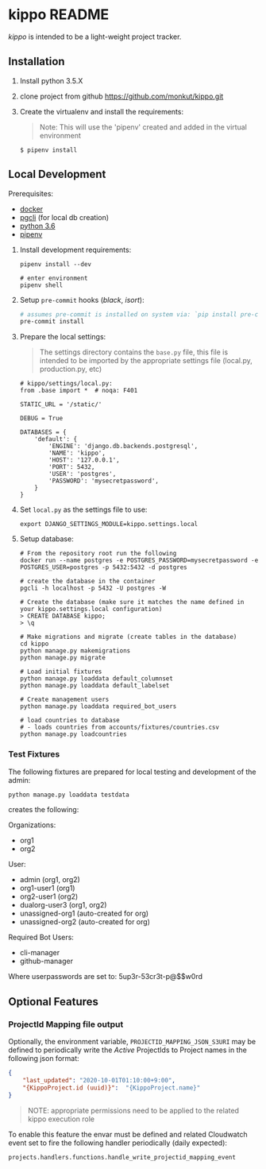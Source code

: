 # kippo README

*kippo* is intended to be a light-weight project tracker.

## Installation

1. Install python 3.5.X

2. clone project from github
    https://github.com/monkut/kippo.git

3. Create the virtualenv and install the requirements:

    > Note:
    > This will use the 'pipenv' created and added in the virtual environment

    ```
    $ pipenv install
    ```

## Local Development

Prerequisites:

- [docker](https://store.docker.com/search?type=edition&offering=community)
- [pgcli](https://www.pgcli.com/) (for local db creation)
- [python 3.6](https://www.python.org/downloads/release/python-365/)
- [pipenv](https://docs.pipenv.org/)

1. Install development requirements:

    ```
    pipenv install --dev

    # enter environment
    pipenv shell
    ```
    
2. Setup `pre-commit` hooks (_black_, _isort_):

    ```bash
    # assumes pre-commit is installed on system via: `pip install pre-commit`
    pre-commit install
    ```
    
    
3. Prepare the local settings:

    > The settings directory contains the `base.py` file, this file is intended to be imported by 
    > the appropriate settings file (local.py, production.py, etc)

    ```
    # kippo/settings/local.py:
    from .base import *  # noqa: F401
    
    STATIC_URL = '/static/'
    
    DEBUG = True
    
    DATABASES = {
        'default': {
            'ENGINE': 'django.db.backends.postgresql',
            'NAME': 'kippo',
            'HOST': '127.0.0.1',
            'PORT': 5432,
            'USER': 'postgres',
            'PASSWORD': 'mysecretpassword',
        }
    }    
    ```   

4. Set `local.py` as the settings file to use:

    ```
    export DJANGO_SETTINGS_MODULE=kippo.settings.local
    ```

5. Setup database:

    ```
    # From the repository root run the following
    docker run --name postgres -e POSTGRES_PASSWORD=mysecretpassword -e POSTGRES_USER=postgres -p 5432:5432 -d postgres
    
    # create the database in the container
    pgcli -h localhost -p 5432 -U postgres -W
    
    # Create the database (make sure it matches the name defined in your kippo.settings.local configuration)
    > CREATE DATABASE kippo;
    > \q
    
    # Make migrations and migrate (create tables in the database)
    cd kippo
    python manage.py makemigrations
    python manage.py migrate
    
    # Load initial fixtures
    python manage.py loaddata default_columnset
    python manage.py loaddata default_labelset
    
    # Create management users
    python manage.py loaddata required_bot_users
    
    # load countries to database
    # - loads countries from accounts/fixtures/countries.csv
    python manage.py loadcountries
    ```
   
### Test Fixtures

The following fixtures are prepared for local testing and development of the admin:

```bash
python manage.py loaddata testdata
```

creates the following:

Organizations:
- org1
- org2

User:
- admin (org1, org2)
- org1-user1 (org1)
- org2-user1 (org2)
- dualorg-user3 (org1, org2)
- unassigned-org1 (auto-created for org)
- unassigned-org2 (auto-created for org)

Required Bot Users:
- cli-manager
- github-manager

Where userpasswords are set to: 5up3r-53cr3t-p@$$w0rd


## Optional Features

### ProjectId Mapping file output

Optionally, the environment variable, `PROJECTID_MAPPING_JSON_S3URI` may be defined to periodically write the *Active* 
ProjectIds to Project names in the following json format:

```json
{
    "last_updated": "2020-10-01T01:10:00+9:00",
    "{KippoProject.id (uuid)}":  "{KippoProject.name}"
}
```

> NOTE: appropriate permissions need to be applied to the related kippo execution role

To enable this feature the envar must be defined and related Cloudwatch event set to fire the following handler periodically (daily expected):

`projects.handlers.functions.handle_write_projectid_mapping_event` 